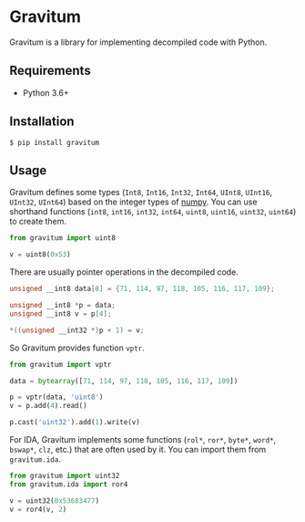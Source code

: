 # Gravitum

Gravitum is a library for implementing decompiled code with Python.

## Requirements

- Python 3.6+

## Installation

```
$ pip install gravitum
```

## Usage

Gravitum defines some types (`Int8`, `Int16`, `Int32`, `Int64`, `UInt8`, `UInt16`, `UInt32`, `UInt64`) based on the integer types of [numpy](https://github.com/numpy/numpy). You can use shorthand functions (`int8`, `int16`, `int32`, `int64`, `uint8`, `uint16`, `uint32`, `uint64`) to create them.

```python
from gravitum import uint8

v = uint8(0x53)
```

There are usually pointer operations in the decompiled code.

```c
unsigned __int8 data[8] = {71, 114, 97, 118, 105, 116, 117, 109};

unsigned __int8 *p = data;
unsigned __int8 v = p[4];

*((unsigned __int32 *)p + 1) = v;
```

So Gravitum provides function `vptr`.

```python
from gravitum import vptr

data = bytearray([71, 114, 97, 118, 105, 116, 117, 109])

p = vptr(data, 'uint8')
v = p.add(4).read()

p.cast('uint32').add(1).write(v)
```

For IDA, Gravitum implements some functions (`rol*`, `ror*`, `byte*`, `word*`, `bswap*`, `clz`, etc.) that are often used by it. You can import them from `gravitum.ida`.

```python
from gravitum import uint32
from gravitum.ida import ror4

v = uint32(0x53683477)
v = ror4(v, 2)
```

